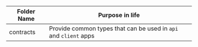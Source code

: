 | Folder Name | Purpose in life                                                  |
| ----------- | ---------------------------------------------------------------- |
| contracts   | Provide common types that can be used in `api` and `client` apps |
